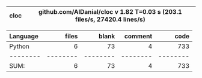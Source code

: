 cloc|github.com/AlDanial/cloc v 1.82  T=0.03 s (203.1 files/s, 27420.4 lines/s)
--- | ---

Language|files|blank|comment|code
:-------|-------:|-------:|-------:|-------:
Python|6|73|4|733
--------|--------|--------|--------|--------
SUM:|6|73|4|733

